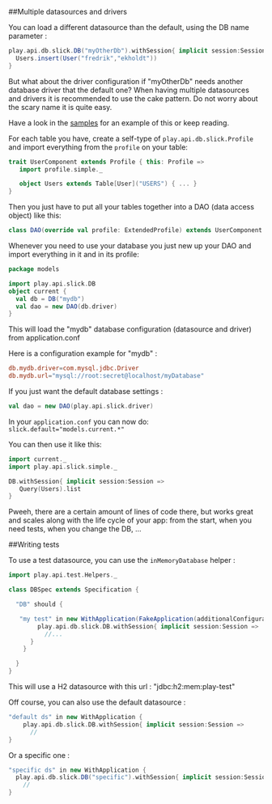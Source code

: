 ##Multiple datasources and drivers

You can load a different datasource than the default, using the DB name parameter :

```scala
play.api.db.slick.DB("myOtherDb").withSession{ implicit session:Session =>
  Users.insert(User("fredrik","ekholdt"))
}
```

But what about the driver configuration if "myOtherDb" needs another database driver that the default one?
When having multiple datasources and drivers it is recommended to use the cake pattern.
Do not worry about the scary name it is quite easy.

Have a look in the [samples](https://github.com/freekh/play-slick/tree/master/samples) for an example of this or keep reading.

For each table you have, create a self-type of `play.api.db.slick.Profile` and import everything from the `profile` on your table:

```scala
trait UserComponent extends Profile { this: Profile =>
   import profile.simple._

   object Users extends Table[User]("USERS") { ... }
}
```

Then you just have to put all your tables together into a DAO (data access object) like this:

```scala
class DAO(override val profile: ExtendedProfile) extends UserComponent with FooComponent with BarComponent with Profile
```

Whenever you need to use your database you just new up your DAO and import everything in it and in its profile:
    
```scala
package models

import play.api.slick.DB
object current {
  val db = DB("mydb")
  val dao = new DAO(db.driver)      
} 
```
This will load the "mydb" database configuration (datasource and driver) from application.conf

Here is a configuration example for "mydb" : 

```conf
db.mydb.driver=com.mysql.jdbc.Driver
db.mydb.url="mysql://root:secret@localhost/myDatabase"
```

If you just want the default database settings : 

```scala
val dao = new DAO(play.api.slick.driver)
```

In your `application.conf` you can now do: `slick.default="models.current.*"`

You can then use it like this:

```scala
import current._
import play.api.slick.simple._

DB.withSession{ implicit session:Session => 
   Query(Users).list
}
```

Pweeh, there are a certain amount of lines of code there, but works great and scales along with the life cycle of your app: from the start, when you need tests, when you change the DB, ...

##Writing tests

To use a test datasource, you can use the `inMemoryDatabase` helper : 

```scala
import play.api.test.Helpers._

class DBSpec extends Specification {

  "DB" should {

   "my test" in new WithApplication(FakeApplication(additionalConfiguration = inMemoryDatabase())) {
        play.api.db.slick.DB.withSession{ implicit session:Session =>
          //...
      }
    }

  }
}

```

This will use a H2 datasource with this url : "jdbc:h2:mem:play-test"

Off course, you can also use the default datasource :

```scala
"default ds" in new WithApplication {
    play.api.db.slick.DB.withSession{ implicit session:Session =>
      //
}
```

Or a specific one : 

```scala
"specific ds" in new WithApplication {
  play.api.db.slick.DB("specific").withSession{ implicit session:Session =>
    //
}
```